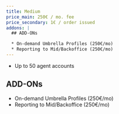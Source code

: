 ```yaml
---
title: Medium
price_main: 250€ / mo. fee
price_secondary: 1€ / order issued
addons: |
  ## ADD-ONs

  * On-demand Umbrella Profiles (250€/mo)
  * Reporting to Mid/Backoffice (250€/mo)
---
```


* Up to 50 agent accounts

## ADD-ONs

* On-demand Umbrella Profiles (250€/mo)
* Reporting to Mid/Backoffice (250€/mo)
